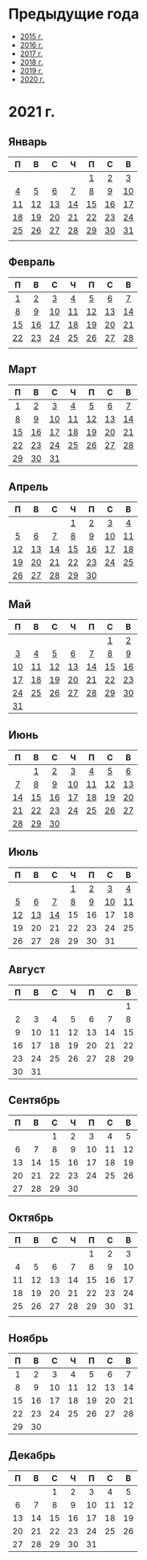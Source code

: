 # Предыдущие года
 - [2015 г.](2015/index.md)
 - [2016 г.](2016/index.md)
 - [2017 г.](2017/index.md)
 - [2018 г.](2018/index.md)
 - [2019 г.](2019/index.md)
 - [2020 г.](2020/index.md)

# 2021 г.
## Январь
|П|В|С|Ч|П|С|В|
|:-:|:-:|:-:|:-:|:-:|:-:|:-:|
| | | | |[1](2021/01/2021.01.01.md)|[2](2021/01/2021.01.02.md)|[3](2021/01/2021.01.03.md)|
|[4](2021/01/2021.01.04.md)|[5](2021/01/2021.01.05.md)|[6](2021/01/2021.01.06.md)|[7](2021/01/2021.01.07.md)|[8](2021/01/2021.01.08.md)|[9](2021/01/2021.01.09.md)|[10](2021/01/2021.01.10.md)|
|[11](2021/01/2021.01.11.md)|[12](2021/01/2021.01.12.md)|[13](2021/01/2021.01.13.md)|[14](2021/01/2021.01.14.md)|[15](2021/01/2021.01.15.md)|[16](2021/01/2021.01.16.md)|[17](2021/01/2021.01.17.md)|
|[18](2021/01/2021.01.18.md)|[19](2021/01/2021.01.19.md)|[20](2021/01/2021.01.20.md)|[21](2021/01/2021.01.21.md)|[22](2021/01/2021.01.22.md)|[23](2021/01/2021.01.23.md)|[24](2021/01/2021.01.24.md)|
|[25](2021/01/2021.01.25.md)|[26](2021/01/2021.01.26.md)|[27](2021/01/2021.01.27.md)|[28](2021/01/2021.01.28.md)|[29](2021/01/2021.01.29.md)|[30](2021/01/2021.01.30.md)|[31](2021/01/2021.01.31.md)|
| | | | | | | |
## Февраль
|П|В|С|Ч|П|С|В|
|:-:|:-:|:-:|:-:|:-:|:-:|:-:|
|[1](2021/02/2021.02.01.md)|[2](2021/02/2021.02.02.md)|[3](2021/02/2021.02.03.md)|[4](2021/02/2021.02.04.md)|[5](2021/02/2021.02.05.md)|[6](2021/02/2021.02.06.md)|[7](2021/02/2021.02.07.md)|
|[8](2021/02/2021.02.08.md)|[9](2021/02/2021.02.09.md)|[10](2021/02/2021.02.10.md)|[11](2021/02/2021.02.11.md)|[12](2021/02/2021.02.12.md)|[13](2021/02/2021.02.13.md)|[14](2021/02/2021.02.14.md)|
|[15](2021/02/2021.02.15.md)|[16](2021/02/2021.02.16.md)|[17](2021/02/2021.02.17.md)|[18](2021/02/2021.02.18.md)|[19](2021/02/2021.02.19.md)|[20](2021/02/2021.02.20.md)|[21](2021/02/2021.02.21.md)|
|[22](2021/02/2021.02.22.md)|[23](2021/02/2021.02.23.md)|[24](2021/02/2021.02.24.md)|[25](2021/02/2021.02.25.md)|[26](2021/02/2021.02.26.md)|[27](2021/02/2021.02.27.md)|[28](2021/02/2021.02.28.md)|
| | | | | | | |
## Март
|П|В|С|Ч|П|С|В|
|:-:|:-:|:-:|:-:|:-:|:-:|:-:|
|[1](2021/03/2021.03.01.md)|[2](2021/03/2021.03.02.md)|[3](2021/03/2021.03.03.md)|[4](2021/03/2021.03.04.md)|[5](2021/03/2021.03.05.md)|[6](2021/03/2021.03.06.md)|[7](2021/03/2021.03.07.md)|
|[8](2021/03/2021.03.08.md)|[9](2021/03/2021.03.09.md)|[10](2021/03/2021.03.10.md)|[11](2021/03/2021.03.11.md)|[12](2021/03/2021.03.12.md)|[13](2021/03/2021.03.13.md)|[14](2021/03/2021.03.14.md)|
|[15](2021/03/2021.03.15.md)|[16](2021/03/2021.03.16.md)|[17](2021/03/2021.03.17.md)|[18](2021/03/2021.03.18.md)|[19](2021/03/2021.03.19.md)|[20](2021/03/2021.03.20.md)|[21](2021/03/2021.03.21.md)|
|[22](2021/03/2021.03.22.md)|[23](2021/03/2021.03.23.md)|[24](2021/03/2021.03.24.md)|[25](2021/03/2021.03.25.md)|[26](2021/03/2021.03.26.md)|[27](2021/03/2021.03.27.md)|[28](2021/03/2021.03.28.md)|
|[29](2021/03/2021.03.29.md)|[30](2021/03/2021.03.30.md)|[31](2021/03/2021.03.31.md)| | | | |
## Апрель
|П|В|С|Ч|П|С|В|
|:-:|:-:|:-:|:-:|:-:|:-:|:-:|
| | | |[1](2021/04/2021.04.01.md)|[2](2021/04/2021.04.02.md)|[3](2021/04/2021.04.03.md)|[4](2021/04/2021.04.04.md)|
|[5](2021/04/2021.04.05.md)|[6](2021/04/2021.04.06.md)|[7](2021/04/2021.04.07.md)|[8](2021/04/2021.04.08.md)|[9](2021/04/2021.04.09.md)|[10](2021/04/2021.04.10.md)|[11](2021/04/2021.04.11.md)|
|[12](2021/04/2021.04.12.md)|[13](2021/04/2021.04.13.md)|[14](2021/04/2021.04.14.md)|[15](2021/04/2021.04.15.md)|[16](2021/04/2021.04.16.md)|[17](2021/04/2021.04.17.md)|[18](2021/04/2021.04.18.md)|
|[19](2021/04/2021.04.19.md)|[20](2021/04/2021.04.20.md)|[21](2021/04/2021.04.21.md)|[22](2021/04/2021.04.22.md)|[23](2021/04/2021.04.23.md)|[24](2021/04/2021.04.24.md)|[25](2021/04/2021.04.25.md)|
|[26](2021/04/2021.04.26.md)|[27](2021/04/2021.04.27.md)|[28](2021/04/2021.04.28.md)|[29](2021/04/2021.04.29.md)|[30](2021/04/2021.04.30.md)| | |
## Май
|П|В|С|Ч|П|С|В|
|:-:|:-:|:-:|:-:|:-:|:-:|:-:|
| | | | | |[1](2021/05/2021.05.01.md)|[2](2021/05/2021.05.02.md)|
|[3](2021/05/2021.05.03.md)|[4](2021/05/2021.05.04.md)|[5](2021/05/2021.05.05.md)|[6](2021/05/2021.05.06.md)|[7](2021/05/2021.05.07.md)|[8](2021/05/2021.05.08.md)|[9](2021/05/2021.05.09.md)|
|[10](2021/05/2021.05.10.md)|[11](2021/05/2021.05.11.md)|[12](2021/05/2021.05.12.md)|[13](2021/05/2021.05.13.md)|[14](2021/05/2021.05.14.md)|[15](2021/05/2021.05.15.md)|[16](2021/05/2021.05.16.md)|
|[17](2021/05/2021.05.17.md)|[18](2021/05/2021.05.18.md)|[19](2021/05/2021.05.19.md)|[20](2021/05/2021.05.20.md)|[21](2021/05/2021.05.21.md)|[22](2021/05/2021.05.22.md)|[23](2021/05/2021.05.23.md)|
|[24](2021/05/2021.05.24.md)|[25](2021/05/2021.05.25.md)|[26](2021/05/2021.05.26.md)|[27](2021/05/2021.05.27.md)|[28](2021/05/2021.05.28.md)|[29](2021/05/2021.05.29.md)|[30](2021/05/2021.05.30.md)|
|[31](2021/05/2021.05.31.md)| | | | | | |
## Июнь
|П|В|С|Ч|П|С|В|
|:-:|:-:|:-:|:-:|:-:|:-:|:-:|
| |[1](2021/06/2021.06.01.md)|[2](2021/06/2021.06.02.md)|[3](2021/06/2021.06.03.md)|[4](2021/06/2021.06.04.md)|[5](2021/06/2021.06.05.md)|[6](2021/06/2021.06.06.md)|
|[7](2021/06/2021.06.07.md)|[8](2021/06/2021.06.08.md)|[9](2021/06/2021.06.09.md)|[10](2021/06/2021.06.10.md)|[11](2021/06/2021.06.11.md)|[12](2021/06/2021.06.12.md)|[13](2021/06/2021.06.13.md)|
|[14](2021/06/2021.06.14.md)|[15](2021/06/2021.06.15.md)|[16](2021/06/2021.06.16.md)|[17](2021/06/2021.06.17.md)|[18](2021/06/2021.06.18.md)|[19](2021/06/2021.06.19.md)|[20](2021/06/2021.06.20.md)|
|[21](2021/06/2021.06.21.md)|[22](2021/06/2021.06.22.md)|[23](2021/06/2021.06.23.md)|[24](2021/06/2021.06.24.md)|[25](2021/06/2021.06.25.md)|[26](2021/06/2021.06.26.md)|[27](2021/06/2021.06.27.md)|
|[28](2021/06/2021.06.28.md)|[29](2021/06/2021.06.29.md)|[30](2021/06/2021.06.30.md)| | | | |
## Июль
|П|В|С|Ч|П|С|В|
|:-:|:-:|:-:|:-:|:-:|:-:|:-:|
| | | |[1](2021/07/2021.07.01.md)|[2](2021/07/2021.07.02.md)|[3](2021/07/2021.07.03.md)|[4](2021/07/2021.07.04.md)|
|[5](2021/07/2021.07.05.md)|[6](2021/07/2021.07.06.md)|[7](2021/07/2021.07.07.md)|[8](2021/07/2021.07.08.md)|[9](2021/07/2021.07.09.md)|[10](2021/07/2021.07.10.md)|[11](2021/07/2021.07.11.md)|
|[12](2021/07/2021.07.12.md)|[13](2021/07/2021.07.13.md)|[14](2021/07/2021.07.14.md)|15|16|17|18|
|19|20|21|22|23|24|25|
|26|27|28|29|30|31| |
## Август
|П|В|С|Ч|П|С|В|
|:-:|:-:|:-:|:-:|:-:|:-:|:-:|
| | | | | | |1|
|2|3|4|5|6|7|8|
|9|10|11|12|13|14|15|
|16|17|18|19|20|21|22|
|23|24|25|26|27|28|29|
|30|31| | | | | |
## Сентябрь
|П|В|С|Ч|П|С|В|
|:-:|:-:|:-:|:-:|:-:|:-:|:-:|
| | |1|2|3|4|5|
|6|7|8|9|10|11|12|
|13|14|15|16|17|18|19|
|20|21|22|23|24|25|26|
|27|28|29|30| | | |
## Октябрь
|П|В|С|Ч|П|С|В|
|:-:|:-:|:-:|:-:|:-:|:-:|:-:|
| | | | |1|2|3|
|4|5|6|7|8|9|10|
|11|12|13|14|15|16|17|
|18|19|20|21|22|23|24|
|25|26|27|28|29|30|31|
| | | | | | | |
## Ноябрь
|П|В|С|Ч|П|С|В|
|:-:|:-:|:-:|:-:|:-:|:-:|:-:|
|1|2|3|4|5|6|7|
|8|9|10|11|12|13|14|
|15|16|17|18|19|20|21|
|22|23|24|25|26|27|28|
|29|30| | | | | |
## Декабрь
|П|В|С|Ч|П|С|В|
|:-:|:-:|:-:|:-:|:-:|:-:|:-:|
| | |1|2|3|4|5|
|6|7|8|9|10|11|12|
|13|14|15|16|17|18|19|
|20|21|22|23|24|25|26|
|27|28|29|30|31| | |

